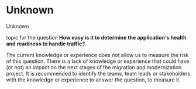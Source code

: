 # Unknown

<div class="risk-rounded-box unknown">Unknown</div>

topic for the question **How easy is it to determine the application's health and readiness to handle traffic?**.

The current knowledge or experience does not allow us to measure the risk of this
question. There is a lack of knowledge or experience that could have (or not) an
impact on the next stages of the migration and modernization project. It is recommended
to identify the teams, team leads or stakeholders with the knowledge or experience
to answer the question, to measure it.
